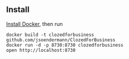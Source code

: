 ## Install

[Install Docker](https://www.docker.com/products/overview), then run

```
docker build -t clozedforbusiness github.com/jsoendermann/ClozedForBusiness
docker run -d -p 8730:8730 clozedforbusiness
open http://localhost:8730
```